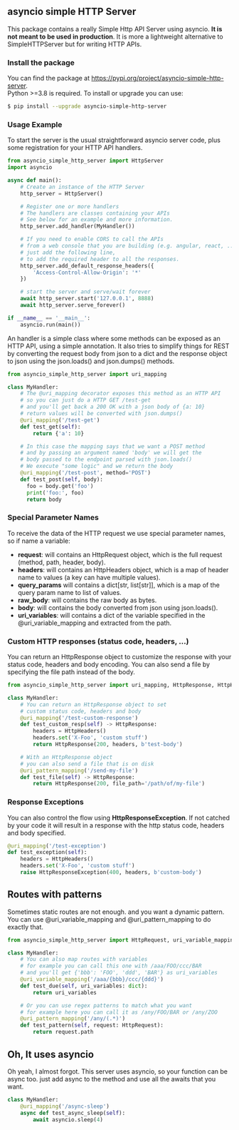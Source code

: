 ## asyncio simple HTTP Server

This package contains a really Simple Http API Server using asyncio.
**It is not meant to be used in production**. It is more a lightweight alternative to SimpleHTTPServer but for writing HTTP APIs.

### Install the package
You can find the package at https://pypi.org/project/asyncio-simple-http-server. \
Python >=3.8 is required. To install or upgrade you can use:
```bash
$ pip install --upgrade asyncio-simple-http-server
```

### Usage Example
To start the server is the usual straightforward asyncio server code,
plus some registration for your HTTP API handlers.

```python
from asyncio_simple_http_server import HttpServer
import asyncio

async def main():
    # Create an instance of the HTTP Server
    http_server = HttpServer()

    # Register one or more handlers
    # The handlers are classes containing your APIs
    # See below for an example and more information.
    http_server.add_handler(MyHandler())

    # If you need to enable CORS to call the APIs
    # from a web console that you are building (e.g. angular, react, ...)
    # just add the following line,
    # to add the required header to all the responses.
    http_server.add_default_response_headers({
        'Access-Control-Allow-Origin': '*'
    })

    # start the server and serve/wait forever
    await http_server.start('127.0.0.1', 8888)
    await http_server.serve_forever()

if __name__ == '__main__':
    asyncio.run(main())
```

An handler is a simple class where some methods can be exposed as an HTTP API, using a simple annotation. It also tries to simplify things for REST by converting the request body from json to a dict and the response object to json using the json.loads() and json.dumps() methods.
```python
from asyncio_simple_http_server import uri_mapping

class MyHandler:
    # The @uri_mapping decorator exposes this method as an HTTP API
    # so you can just do a HTTP GET /test-get
    # and you'll get back a 200 OK with a json body of {a: 10}
    # return values will be converted with json.dumps()
    @uri_mapping('/test-get')
    def test_get(self):
        return {'a': 10}

    # In this case the mapping says that we want a POST method
    # and by passing an argument named 'body' we will get the
    # body passed to the endpoint parsed with json.loads()
    # We execute "some logic" and we return the body
    @uri_mapping('/test-post', method='POST')
    def test_post(self, body):
      foo = body.get('foo')
      print('foo:', foo)
      return body
```

### Special Parameter Names
To receive the data of the HTTP request we use special parameter names, so if name a variable:
 * **request**: will contains an HttpRequest object, which is the full request (method, path, header, body).
 * **headers**: will contains an HttpHeaders object, which is a map of header name to values (a key can have multiple values).
 * **query_params** will contains a dict[str, list[str]], which is a map of the query param name to list of values.
 * **raw_body**: will contains the raw body as bytes.
 * **body**: will contains the body converted from json using json.loads().
 * **uri_variables**: will contains a dict of the variable specified in the @uri_variable_mapping and extracted from the path.

### Custom HTTP responses (status code, headers, ...)
You can return an HttpResponse object to customize the response with your status code, headers and body encoding. You can also send a file by specifying the file path instead of the body.
```python
from asyncio_simple_http_server import uri_mapping, HttpResponse, HttpHeaders

class MyHandler:
    # You can return an HttpResponse object to set
    # custom status code, headers and body
    @uri_mapping('/test-custom-response')
    def test_custom_resp(self) -> HttpResponse:
        headers = HttpHeaders()
        headers.set('X-Foo', 'custom stuff')
        return HttpResponse(200, headers, b'test-body')

    # With an HttpResponse object
    # you can also send a file that is on disk
    @uri_pattern_mapping('/send-my-file')
    def test_file(self) -> HttpResponse:
        return HttpResponse(200, file_path='/path/of/my-file')
```

### Response Exceptions
You can also control the flow using **HttpResponseException**. If not catched by your code it will result in a response with the http status code, headers and body specified.
```python
@uri_mapping('/test-exception')
def test_exception(self):
    headers = HttpHeaders()
    headers.set('X-Foo', 'custom stuff')
    raise HttpResponseException(400, headers, b'custom-body')
```

## Routes with patterns
Sometimes static routes are not enough. and you want a dynamic pattern.
You can use @uri_variable_mapping and @uri_pattern_mapping to do exactly that.
```python
from asyncio_simple_http_server import HttpRequest, uri_variable_mapping, uri_pattern_mapping

class MyHandler:
    # You can also map routes with variables
    # for example you can call this one with /aaa/FOO/ccc/BAR
    # and you'll get {'bbb': 'FOO', 'ddd', 'BAR'} as uri_variables
    @uri_variable_mapping('/aaa/{bbb}/ccc/{ddd}')
    def test_due(self, uri_variables: dict):
        return uri_variables

    # Or you can use regex patterns to match what you want
    # for example here you can call it as /any/FOO/BAR or /any/ZOO
    @uri_pattern_mapping('/any/(.*)')
    def test_pattern(self, request: HttpRequest):
        return request.path
```

## Oh, It uses asyncio
Oh yeah, I almost forgot. This server uses asyncio,
so your function can be async too. just add async to the method and use all the awaits that you want.
```python
class MyHandler:
    @uri_mapping('/async-sleep')
    async def test_async_sleep(self):
        await asyncio.sleep(4)
```
